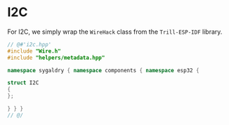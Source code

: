 # I2C

For I2C, we simply wrap the `WireHack` class from the `Trill-ESP-IDF` library.

```cpp
// @#'i2c.hpp'
#include "Wire.h"
#include "helpers/metadata.hpp"

namespace sygaldry { namespace components { namespace esp32 {

struct I2C
{
};

} } }
// @/
```

